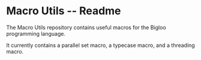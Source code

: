 # Macro Utils -- Readme

The Macro Utils repository contains useful macros for the Bigloo programming language.

It currently contains a parallel set macro, a typecase macro, and a threading macro.

